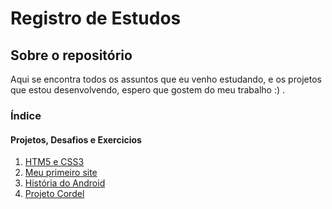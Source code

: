 <!--
**EduardoDuduu/EduardoDuduu** is a ✨ _special_ ✨ repository because its `README.md` (this file) appears on your GitHub profile.

Here are some ideas to get you started:

- 🔭 I’m currently working on ...
- 🌱 I’m currently learning ...
- 👯 I’m looking to collaborate on ...
- 🤔 I’m looking for help with ...
- 💬 Ask me about ...
- 📫 How to reach me: ...
- 😄 Pronouns: ...
- ⚡ Fun fact: ...
- Hi there 👋
-->
# Registro de Estudos

## Sobre o repositório
Aqui se encontra todos os assuntos que eu venho estudando, e os projetos que estou desenvolvendo, espero que gostem do meu trabalho :) .

### Índice
<!--
#### Estudos
1. [Estudos HTML5](https://github.com/EduardoDuduu/estudosHTML)
2. [Estudos MarkDown](https://github.com/EduardoDuduu/etudosMarkDown)
3. [Estudos CSS3](https://github.com/EduardoDuduu/estudosCSS3)
4. [Estudos JS](https://github.com/EduardoDuduu/estudosJS)
-->
#### Projetos, Desafios e Exercicios
1. [HTM5 e CSS3](https://github.com/EduardoDuduu/html-css)
2. [Meu primeiro site](https://eduardoduduu.github.io/primeiro-site)
3. [História do Android](https://eduardoduduu.github.io/historia-do-android/)
4. [Projeto Cordel](https://eduardoduduu.github.io/projeto-cordel/)
